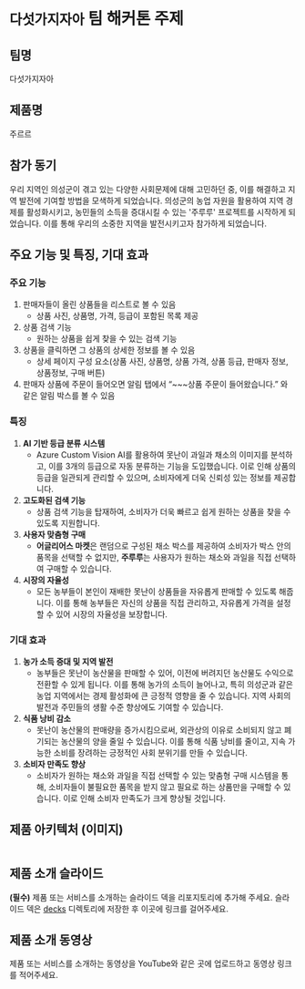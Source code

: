 # `다섯가지자아` 팀 해커톤 주제

## 팀명
다섯가지자아

## 제품명
주르르

## 참가 동기
우리 지역인 의성군이 겪고 있는 다양한 사회문제에 대해 고민하던 중, 이를 해결하고 지역 발전에 기여할 방법을 모색하게 되었습니다. 의성군의 농업 자원을 활용하여 지역 경제를 활성화시키고, 농민들의 소득을 증대시킬 수 있는 '주루루' 프로젝트를 시작하게 되었습니다. 이를 통해 우리의 소중한 지역을 발전시키고자 참가하게 되었습니다.

## 주요 기능 및 특징, 기대 효과

### 주요 기능
1. 판매자들이 올린 상품들을 리스트로 볼 수 있음
    - 상품 사진, 상품명, 가격, 등급이 포함된 목록 제공
2. 상품 검색 기능
    - 원하는 상품을 쉽게 찾을 수 있는 검색 기능
3. 상품을 클릭하면 그 상품의 상세한 정보를 볼 수 있음
    - 상세 페이지 구성 요소(상품 사진, 상품명, 상품 가격, 상품 등급, 판매자 정보, 상품정보, 구매 버튼)
4. 판매자 상품에 주문이 들어오면 알림 탭에서 “~~~상품 주문이 들어왔습니다.” 와 같은 알림 박스를 볼 수 있음

### 특징
1. **AI 기반 등급 분류 시스템**
    - Azure Custom Vision AI를 활용하여 못난이 과일과 채소의 이미지를 분석하고, 이를 3개의 등급으로 자동 분류하는 기능을 도입했습니다. 이로 인해 상품의 등급을 일관되게 관리할 수 있으며, 소비자에게 더욱 신뢰성 있는 정보를 제공합니다.
2.  **고도화된 검색 기능**
    - 상품 검색 기능을 탑재하여, 소비자가 더욱 빠르고 쉽게 원하는 상품을 찾을 수 있도록 지원합니다.
3. **사용자 맞춤형 구매**
    - **어글리어스 마켓**은 랜덤으로 구성된 채소 박스를 제공하여 소비자가 박스 안의 품목을 선택할 수 없지만, **주루루**는 사용자가 원하는 채소와 과일을 직접 선택하여 구매할 수 있습니다.
4. **시장의 자율성**
    - 모든 농부들이 본인이 재배한 못난이 상품들을 자유롭게 판매할 수 있도록 해줍니다. 이를 통해 농부들은 자신의 상품을 직접 관리하고, 자유롭게 가격을 설정할 수 있어 시장의 자율성을 보장합니다.

### 기대 효과
1. **농가 소득 증대 및 지역 발전**
    - 농부들은 못난이 농산물을 판매할 수 있어, 이전에 버려지던 농산물도 수익으로 전환할 수 있게 됩니다. 이를 통해 농가의 소득이 늘어나고, 특히 의성군과 같은 농업 지역에서는 경제 활성화에 큰 긍정적 영향을 줄 수 있습니다. 지역 사회의 발전과 주민들의 생활 수준 향상에도 기여할 수 있습니다.
2. **식품 낭비 감소**
    - 못난이 농산물의 판매량을 증가시킴으로써, 외관상의 이유로 소비되지 않고 폐기되는 농산물의 양을 줄일 수 있습니다. 이를 통해 식품 낭비를 줄이고, 지속 가능한 소비를 장려하는 긍정적인 사회 분위기를 만들 수 있습니다.
3. **소비자 만족도 향상**
    - 소비자가 원하는 채소와 과일을 직접 선택할 수 있는 맞춤형 구매 시스템을 통해, 소비자들이 불필요한 품목을 받지 않고 필요로 하는 상품만을 구매할 수 있습니다. 이로 인해 소비자 만족도가 크게 향상될 것입니다.

## 제품 아키텍처 (이미지)
<img src="https://github.com/hackersground-kr/hg-FiveSelves/blob/main/images/%EC%A0%9C%ED%92%88%20%EC%95%84%ED%82%A4%ED%85%8D%EC%B3%90.png?raw=true" alt="">

## 제품 소개 슬라이드

**(필수)** 제품 또는 서비스를 소개하는 슬라이드 덱을 리포지토리에 추가해 주세요. 슬라이드 덱은 [decks](./decks) 디렉토리에 저장한 후 이곳에 링크를 걸어주세요.

## 제품 소개 동영상

제품 또는 서비스를 소개하는 동영상을 YouTube와 같은 곳에 업로드하고 동영상 링크를 적어주세요.
